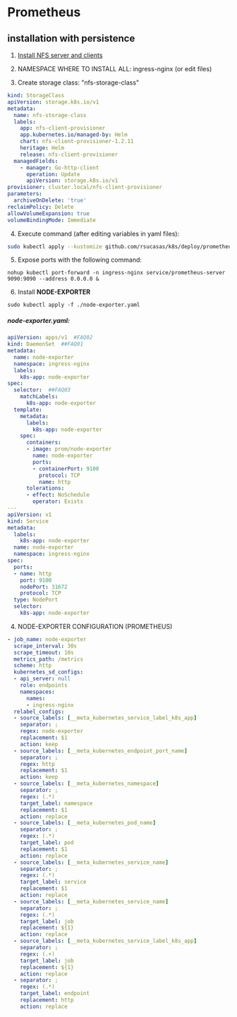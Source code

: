 # Prometheus

## installation with persistence

1. [Install NFS server and clients](https://github.com/rsucasas/k8s/tree/master/nfs)

2. NAMESPACE WHERE TO INSTALL ALL: ingress-nginx (or edit files)

3. Create storage class: "nfs-storage-class"

  ```yaml
  kind: StorageClass
  apiVersion: storage.k8s.io/v1
  metadata:
    name: nfs-storage-class
    labels:
      app: nfs-client-provisioner
      app.kubernetes.io/managed-by: Helm
      chart: nfs-client-provisioner-1.2.11
      heritage: Helm
      release: nfs-client-provisioner
    managedFields:
      - manager: Go-http-client
        operation: Update
        apiVersion: storage.k8s.io/v1
  provisioner: cluster.local/nfs-client-provisioner
  parameters:
    archiveOnDelete: 'true'
  reclaimPolicy: Delete
  allowVolumeExpansion: true
  volumeBindingMode: Immediate
  ```

4. Execute command (after editing variables in yaml files):

  ```bash
  sudo kubectl apply --kustomize github.com/rsucasas/k8s/deploy/prometheus-NFS/
  ```

5. Expose ports with the following command:

  ```
  nohup kubectl port-forward -n ingress-nginx service/prometheus-server 9090:9090 --address 0.0.0.0 &
  ```

6. Install **NODE-EXPORTER**

  ```
  sudo kubectl apply -f ./node-exporter.yaml
  ```

##### node-exporter.yaml:

```yaml
apiVersion: apps/v1  #FAQ02
kind: DaemonSet  ##FAQ01
metadata:
  name: node-exporter
  namespace: ingress-nginx
  labels:
    k8s-app: node-exporter
spec:
  selector:  ##FAQ03
    matchLabels:
      k8s-app: node-exporter
  template:
    metadata:
      labels:
        k8s-app: node-exporter
    spec:
      containers:
      - image: prom/node-exporter
        name: node-exporter
        ports:
        - containerPort: 9100
          protocol: TCP
          name: http
      tolerations:
      - effect: NoSchedule
        operator: Exists
---
apiVersion: v1
kind: Service
metadata:
  labels:
    k8s-app: node-exporter
  name: node-exporter
  namespace: ingress-nginx
spec:
  ports:
  - name: http
    port: 9100
    nodePort: 31672
    protocol: TCP
  type: NodePort
  selector:
    k8s-app: node-exporter
```

4. NODE-EXPORTER CONFIGURATION (PROMETHEUS)

```yaml
- job_name: node-exporter
  scrape_interval: 30s
  scrape_timeout: 10s
  metrics_path: /metrics
  scheme: http
  kubernetes_sd_configs:
  - api_server: null
    role: endpoints
    namespaces:
      names:
      - ingress-nginx
  relabel_configs:
  - source_labels: [__meta_kubernetes_service_label_k8s_app]
    separator: ;
    regex: node-exporter
    replacement: $1
    action: keep
  - source_labels: [__meta_kubernetes_endpoint_port_name]
    separator: ;
    regex: http
    replacement: $1
    action: keep
  - source_labels: [__meta_kubernetes_namespace]
    separator: ;
    regex: (.*)
    target_label: namespace
    replacement: $1
    action: replace
  - source_labels: [__meta_kubernetes_pod_name]
    separator: ;
    regex: (.*)
    target_label: pod
    replacement: $1
    action: replace
  - source_labels: [__meta_kubernetes_service_name]
    separator: ;
    regex: (.*)
    target_label: service
    replacement: $1
    action: replace
  - source_labels: [__meta_kubernetes_service_name]
    separator: ;
    regex: (.*)
    target_label: job
    replacement: ${1}
    action: replace
  - source_labels: [__meta_kubernetes_service_label_k8s_app]
    separator: ;
    regex: (.+)
    target_label: job
    replacement: ${1}
    action: replace
  - separator: ;
    regex: (.*)
    target_label: endpoint
    replacement: http
    action: replace 
  ```
